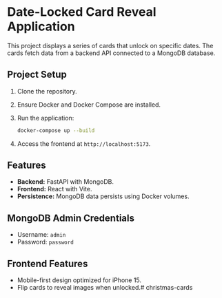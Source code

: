 # Date-Locked Card Reveal Application

This project displays a series of cards that unlock on specific dates. The cards fetch data from a backend API connected to a MongoDB database.

## Project Setup

1. Clone the repository.
2. Ensure Docker and Docker Compose are installed.
3. Run the application:
   ```bash
   docker-compose up --build
   ```

4. Access the frontend at `http://localhost:5173`.

## Features

- **Backend:** FastAPI with MongoDB.
- **Frontend:** React with Vite.
- **Persistence:** MongoDB data persists using Docker volumes.

## MongoDB Admin Credentials
- Username: `admin`
- Password: `password`

## Frontend Features
- Mobile-first design optimized for iPhone 15.
- Flip cards to reveal images when unlocked.#   c h r i s t m a s - c a r d s  
 